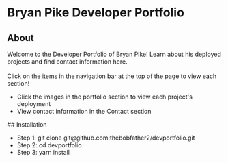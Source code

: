 # Bryan Pike Developer Portfolio

## About
Welcome to the Developer Portfolio of Bryan Pike! Learn about his deployed projects and find contact information here.
<br></br>
Click on the items in the navigation bar at the top of the page to view each section!
<ul>
  <li>Click the images in the portfolio section to view each project's deployment</li>
  <li>View contact information in the Contact section</li>
</ul>
## Installation
<ul>
  <li> Step 1: git clone git@github.com:thebobfather2/devportfolio.git </li>
  <li> Step 2: cd devportfolio </li>
  <li> Step 3: yarn install </li>
</ul>
